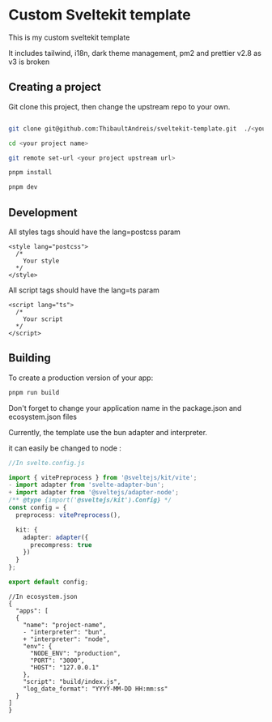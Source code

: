 # Custom Sveltekit template

This is my custom sveltekit template

It includes tailwind, i18n, dark theme management, pm2 and prettier v2.8 as v3 is broken

## Creating a project

Git clone this project, then change the upstream repo to your own.

```bash

git clone git@github.com:ThibaultAndreis/sveltekit-template.git  ./<your project name>

cd <your project name>

git remote set-url <your project upstream url>

pnpm install

pnpm dev
```

## Development

All styles tags should have the lang=postcss param

```sveltehtml
<style lang="postcss">
  /*
    Your style
  */
</style>
```

All script tags should have the lang=ts param
```sveltehtml
<script lang="ts">
  /*
    Your script
  */
</script>
```

## Building

To create a production version of your app:

```bash
pnpm run build
```

Don't forget to change your application name in the package.json and ecosystem.json files

Currently, the template use the bun adapter and interpreter.

it can easily be changed to node :

```typescript
//In svelte.config.js

import { vitePreprocess } from '@sveltejs/kit/vite';
- import adapter from 'svelte-adapter-bun';
+ import adapter from '@sveltejs/adapter-node';
/** @type {import('@sveltejs/kit').Config} */
const config = {
  preprocess: vitePreprocess(),

  kit: {
    adapter: adapter({
      precompress: true
    })
  }
};

export default config;

```


```json5
//In ecosystem.json
{
  "apps": [
  {
    "name": "project-name",
    - "interpreter": "bun",
    + "interpreter": "node",
    "env": {
      "NODE_ENV": "production",
      "PORT": "3000",
      "HOST": "127.0.0.1"
    },
    "script": "build/index.js",
    "log_date_format": "YYYY-MM-DD HH:mm:ss"
  }
]
}
```
